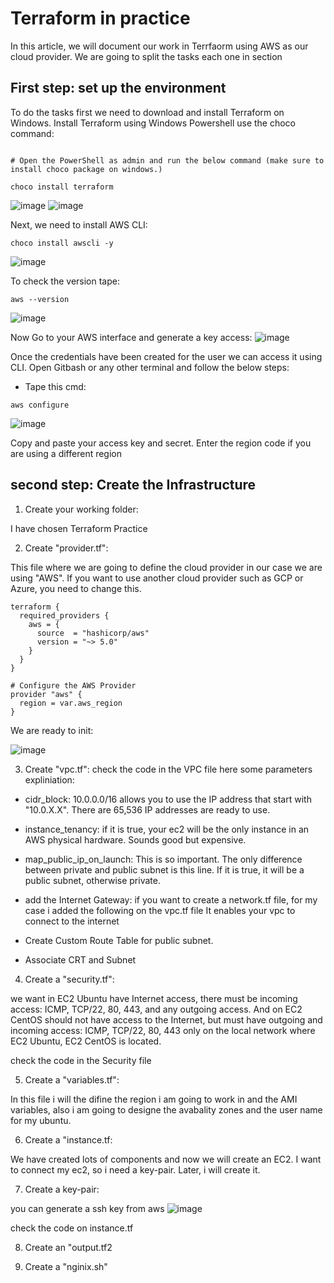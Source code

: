 # Terraform in practice
In this article, we will document our work in Terrfaorm using AWS as our cloud provider.
We are going to split the tasks each one in section 

## First step: set up the environment
To do the tasks first we need to download and install Terraform on Windows.
Install Terraform using Windows Powershell use the choco command:
```

# Open the PowerShell as admin and run the below command (make sure to install choco package on windows.)

choco install terraform
```

![image](https://github.com/user-attachments/assets/cb8afdae-3f10-456a-a59b-fcf4482828d7)
![image](https://github.com/user-attachments/assets/874670d9-3fe9-4116-8649-0c7713720e8d)

Next, we need to install AWS CLI:

```
choco install awscli -y

```

![image](https://github.com/user-attachments/assets/36ffac49-0744-4c80-9e0f-329f41a53dc4)

To check the version tape:
```
aws --version

```

![image](https://github.com/user-attachments/assets/31f9daaa-f17b-4170-8ad0-883ed3cd2d27)


Now Go to your AWS interface and generate a key access:
![image](https://github.com/user-attachments/assets/72e44a49-6fd8-4e24-8c19-fb342b68b08b)

Once the credentials have been created for the user we can access it using CLI.
Open Gitbash or any other terminal and follow the below steps:

- Tape this cmd:
```
aws configure
```
![image](https://github.com/user-attachments/assets/dc54c9b3-4138-4592-8015-bad0c7981edd)

Copy and paste your access key and secret. Enter the region code if you are using a different region


## second step: Create the Infrastructure

1. Create your working folder:

I have chosen Terraform Practice

2. Create "provider.tf":

This file where we are going to define the cloud provider in our case we are using "AWS".
If you want to use another cloud provider such as GCP or Azure, you need to change this.

```
terraform {
  required_providers {
    aws = {
      source  = "hashicorp/aws"
      version = "~> 5.0"
    }
  }
}

# Configure the AWS Provider
provider "aws" {
  region = var.aws_region
}
``` 
We are ready to init:

![image](https://github.com/user-attachments/assets/bf1c247f-c656-4573-b05b-151349453c77)


3. Create "vpc.tf":
check the code in the VPC file here some parameters expliniation:

- cidr_block: 10.0.0.0/16 allows you to use the IP address that start with "10.0.X.X". There are 65,536 IP addresses are ready to use.
- instance_tenancy: if it is true, your ec2 will be the only instance in an AWS physical hardware. Sounds good but expensive.

- map_public_ip_on_launch: This is so important. The only difference between private and public subnet is this line. If it is true, it will be a public subnet, otherwise private.

- add the Internet Gateway:
if you want to create a network.tf file, for my case i added the following on the vpc.tf file
It enables your vpc to connect to the internet

-  Create Custom Route Table for public subnet.

- Associate CRT and Subnet

4. Create a "security.tf":

we want in EC2 Ubuntu have Internet access, there must be incoming access: ICMP, TCP/22, 80, 443, and any outgoing access.
And on EC2 CentOS should not have access to the Internet, but must have outgoing and incoming access: ICMP, TCP/22, 80, 443 only on the local network where EC2 Ubuntu, EC2 CentOS is located.

check the code in the Security file

5. Create a "variables.tf":

In this file i will the difine the region i am going to work in and the AMI variables, also i am going to designe the avabality zones and the user name for my ubuntu.

6. Create a "instance.tf:

We have created lots of components and now we will create an EC2.
I want to connect my ec2, so i need a key-pair. Later, i will create it.

7. Create a key-pair:

you can generate a ssh key from aws
![image](https://github.com/user-attachments/assets/54d0ea4a-b26e-46d7-b831-415f0f60d9c8)

check the code on instance.tf

8. Create an "output.tf2

9. Create a "nginix.sh"

